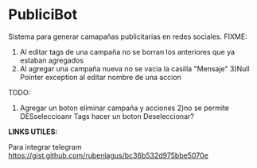 # PubliciBot
Sistema para generar camapañas publicitarias en redes sociales.
FIXME:

1) Al editar tags de una campaña no se borran los anteriores que ya estaban agregados
2) Al agregar una campaña nueva no se vacia la casilla "Mensaje"
3)Null Pointer exception al editar nombre de una accion

TODO:
1) Agregar un boton eliminar campaña y acciones
2)no se permite DESseleccioanr Tags hacer un boton Deseleccionar?

**LINKS UTILES:**

Para integrar telegram
https://gist.github.com/rubenlagus/bc36b532d975bbe5070e


